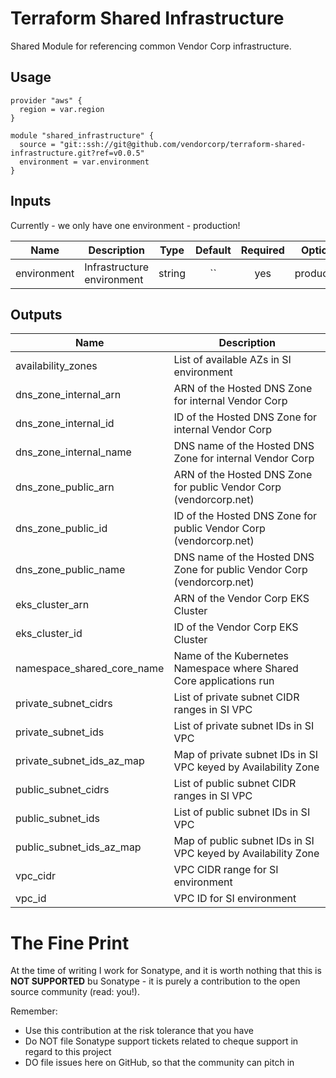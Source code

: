 # Terraform Shared Infrastructure

Shared Module for referencing common Vendor Corp infrastructure.

## Usage

```hcl
provider "aws" {
  region = var.region
}

module "shared_infrastructure" {
  source = "git::ssh://git@github.com/vendorcorp/terraform-shared-infrastructure.git?ref=v0.0.5"
  environment = var.environment
}
```

## Inputs

Currently - we only have one environment - production!

| Name        | Description                |  Type  | Default | Required |  Options   |
| ----------- | -------------------------- | :----: | :-----: | :------: | :--------: |
| environment | Infrastructure environment | string |   ``    |   yes    | production |

## Outputs

| Name                       | Description                                                             |
| -------------------------- | ----------------------------------------------------------------------- |
| availability_zones         | List of available AZs in SI environment                                 |
| dns_zone_internal_arn      | ARN of the Hosted DNS Zone for internal Vendor Corp                     |
| dns_zone_internal_id       | ID of the Hosted DNS Zone for internal Vendor Corp                      |
| dns_zone_internal_name     | DNS name of the Hosted DNS Zone for internal Vendor Corp                |
| dns_zone_public_arn        | ARN of the Hosted DNS Zone for public Vendor Corp (vendorcorp.net)      |
| dns_zone_public_id         | ID of the Hosted DNS Zone for public Vendor Corp (vendorcorp.net)       |
| dns_zone_public_name       | DNS name of the Hosted DNS Zone for public Vendor Corp (vendorcorp.net) |
| eks_cluster_arn            | ARN of the Vendor Corp EKS Cluster                                      |
| eks_cluster_id             | ID of the Vendor Corp EKS Cluster                                       |
| namespace_shared_core_name | Name of the Kubernetes Namespace where Shared Core applications run     |
| private_subnet_cidrs       | List of private subnet CIDR ranges in SI VPC                            |
| private_subnet_ids         | List of private subnet IDs in SI VPC                                    |
| private_subnet_ids_az_map  | Map of private subnet IDs in SI VPC keyed by Availability Zone          |
| public_subnet_cidrs        | List of public subnet CIDR ranges in SI VPC                             |
| public_subnet_ids          | List of public subnet IDs in SI VPC                                     |
| public_subnet_ids_az_map   | Map of public subnet IDs in SI VPC keyed by Availability Zone           |
| vpc_cidr                   | VPC CIDR range for SI environment                                       |
| vpc_id                     | VPC ID for SI environment                                               |


# The Fine Print

At the time of writing I work for Sonatype, and it is worth nothing that this is **NOT SUPPORTED** bu Sonatype - it is purely a contribution to the open source community (read: you!).

Remember:
- Use this contribution at the risk tolerance that you have
- Do NOT file Sonatype support tickets related to cheque support in regard to this project
- DO file issues here on GitHub, so that the community can pitch in
